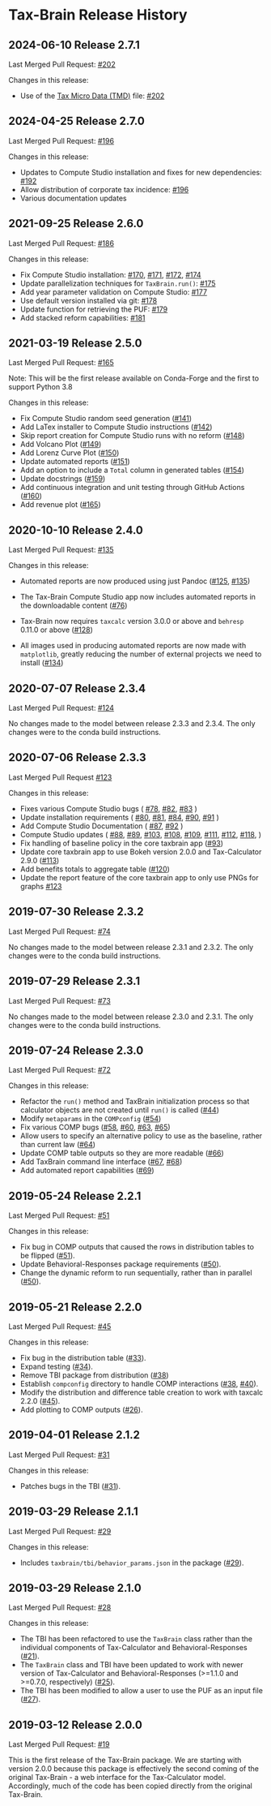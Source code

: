 # Tax-Brain Release History


## 2024-06-10 Release 2.7.1

Last Merged Pull Request: [#202](https://github.com/PSLmodels/Tax-Brain/pull/202)

Changes in this release:

* Use of the [Tax Micro Data (TMD)](https://github.com/PSLmodels/tax-microdata-benchmarking) file: [#202](https://github.com/PSLmodels/Tax-Brain/pull/202)


## 2024-04-25 Release 2.7.0

Last Merged Pull Request: [#196](https://github.com/PSLmodels/Tax-Brain/pull/196)

Changes in this release:

* Updates to Compute Studio installation and fixes for new dependencies: [#192](https://github.com/PSLmodels/Tax-Brain/pull/192)
* Allow distribution of corporate tax incidence: [#196](https://github.com/PSLmodels/Tax-Brain/pull/196)
* Various documentation updates


## 2021-09-25 Release 2.6.0

Last Merged Pull Request: [#186](https://github.com/PSLmodels/Tax-Brain/pull/186)

Changes in this release:

* Fix Compute Studio installation: [#170](https://github.com/PSLmodels/Tax-Brain/pull/170),
[#171](https://github.com/PSLmodels/Tax-Brain/pull/171), [#172](https://github.com/PSLmodels/Tax-Brain/pull/172),
[#174](https://github.com/PSLmodels/Tax-Brain/pull/174)
* Update parallelization techniques for `TaxBrain.run()`: [#175](https://github.com/PSLmodels/Tax-Brain/pull/175)
* Add year parameter validation on Compute Studio: [#177](https://github.com/PSLmodels/Tax-Brain/pull/177)
* Use default version installed via git: [#178](https://github.com/PSLmodels/Tax-Brain/pull/178)
* Update function for retrieving the PUF: [#179](https://github.com/PSLmodels/Tax-Brain/pull/179)
* Add stacked reform capabilities: [#181](https://github.com/PSLmodels/Tax-Brain/pull/181)

## 2021-03-19 Release 2.5.0

Last Merged Pull Request: [#165](https://github.com/PSLmodels/Tax-Brain/pull/165)

Note: This will be the first release available on Conda-Forge and the first to support Python 3.8

Changes in this release:

* Fix Compute Studio random seed generation ([#141](https://github.com/PSLmodels/Tax-Brain/pull/141))
* Add LaTex installer to Compute Studio instructions ([#142](https://github.com/PSLmodels/Tax-Brain/pull/142))
* Skip report creation for Compute Studio runs with no reform ([#148](https://github.com/PSLmodels/Tax-Brain/pull/148))
* Add Volcano Plot ([#149](https://github.com/PSLmodels/Tax-Brain/pull/149))
* Add Lorenz Curve Plot ([#150](https://github.com/PSLmodels/Tax-Brain/pull/150))
* Update automated reports ([#151](https://github.com/PSLmodels/Tax-Brain/pull/151))
* Add an option to include a `Total` column in generated tables ([#154](https://github.com/PSLmodels/Tax-Brain/pull/154))
* Update docstrings ([#159](https://github.com/PSLmodels/Tax-Brain/pull/159))
* Add continuous integration and unit testing through GitHub Actions ([#160](https://github.com/PSLmodels/Tax-Brain/pull/160))
* Add revenue plot ([#165](https://github.com/PSLmodels/Tax-Brain/pull/165))

## 2020-10-10 Release 2.4.0

Last Merged Pull Request: [#135](https://github.com/PSLmodels/Tax-Brain/pull/135)

Changes in this release:

* Automated reports are now produced using just Pandoc ([#125](https://github.com/PSLmodels/Tax-Brain/pull/125), [#135](https://github.com/PSLmodels/Tax-Brain/pull/135))

* The Tax-Brain Compute Studio app now includes automated reports in the
downloadable content ([#76](https://github.com/PSLmodels/Tax-Brain/pull/76))

* Tax-Brain now requires `taxcalc` version 3.0.0 or above and `behresp` 0.11.0 or above ([#128](https://github.com/PSLmodels/Tax-Brain/pull/128))

* All images used in producing automated reports are now made with `matplotlib`, greatly reducing the number of external projects we need to install ([#134](https://github.com/PSLmodels/Tax-Brain/pull/134))


## 2020-07-07 Release 2.3.4

Last Merged Pull Request: [#124](https://github.com/PSLmodels/Tax-Brain/pull/124)

No changes made to the model between release 2.3.3 and 2.3.4. The only changes
were to the conda build instructions.

## 2020-07-06 Release 2.3.3

Last Merged Pull Request [#123](https://github.com/PSLmodels/Tax-Brain/pull/123)

Changes in this release:

* Fixes various Compute Studio bugs (
  [#78](https://github.com/PSLmodels/Tax-Brain/pull/78),
  [#82](https://github.com/PSLmodels/Tax-Brain/pull/82),
  [#83](https://github.com/PSLmodels/Tax-Brain/pull/83)
)
* Update installation requirements (
  [#80](https://github.com/PSLmodels/Tax-Brain/pull/80),
  [#81](https://github.com/PSLmodels/Tax-Brain/pull/81),
  [#84](https://github.com/PSLmodels/Tax-Brain/pull/84),
  [#90](https://github.com/PSLmodels/Tax-Brain/pull/90),
  [#91](https://github.com/PSLmodels/Tax-Brain/pull/91)
)
* Add Compute Studio Documentation (
  [#87](https://github.com/PSLmodels/Tax-Brain/pull/87),
  [#92](https://github.com/PSLmodels/Tax-Brain/pull/92)
)
* Compute Studio updates (
  [#88](https://github.com/PSLmodels/Tax-Brain/pull/88),
  [#89](https://github.com/PSLmodels/Tax-Brain/pull/89),
  [#103](https://github.com/PSLmodels/Tax-Brain/pull/103),
  [#108](https://github.com/PSLmodels/Tax-Brain/pull/108),
  [#109](https://github.com/PSLmodels/Tax-Brain/pull/109),
  [#111](https://github.com/PSLmodels/Tax-Brain/pull/111),
  [#112](https://github.com/PSLmodels/Tax-Brain/pull/112),
  [#118](https://github.com/PSLmodels/Tax-Brain/pull/118),
)
* Fix handling of baseline policy in the core taxbrain app
([#93](https://github.com/PSLmodels/Tax-Brain/pull/93))
* Update core taxbrain app to use Bokeh version 2.0.0 and Tax-Calculator 2.9.0
([#113](https://github.com/PSLmodels/Tax-Brain/pull/113))
* Add benefits totals to aggregate table
([#120](https://github.com/PSLmodels/Tax-Brain/pull/118))
* Update the report feature of the core taxbrain app to only use PNGs for graphs
[#123](https://github.com/PSLmodels/Tax-Brain/pull/123)

## 2019-07-30 Release 2.3.2

Last Merged Pull Request: [#74](https://github.com/PSLmodels/Tax-Brain/pull/74)

No changes made to the model between release 2.3.1 and 2.3.2. The only changes
were to the conda build instructions.

## 2019-07-29 Release 2.3.1

Last Merged Pull Request: [#73](https://github.com/PSLmodels/Tax-Brain/pull/73)

No changes made to the model between release 2.3.0 and 2.3.1. The only changes
were to the conda build instructions.

## 2019-07-24 Release 2.3.0

Last Merged Pull Request: [#72](https://github.com/PSLmodels/Tax-Brain/pull/72)

Changes in this release:

* Refactor the `run()` method and TaxBrain initialization process so that
  calculator objects are not created until `run()` is called ([#44](https://github.com/PSLmodels/Tax-Brain/pull/44))
* Modify `metaparams` in the `COMPconfig` ([#54](https://github.com/PSLmodels/Tax-Brain/pull/54))
* Fix various COMP bugs ([#58](https://github.com/PSLmodels/Tax-Brain/pull/58),
  [#60](https://github.com/PSLmodels/Tax-Brain/pull/60),
  [#63](https://github.com/PSLmodels/Tax-Brain/pull/63),
  [#65](https://github.com/PSLmodels/Tax-Brain/pull/65))
* Allow users to specify an alternative policy to use as the baseline, rather
  than current law ([#64](https://github.com/PSLmodels/Tax-Brain/pull/64))
* Update COMP table outputs so they are more readable ([#66](https://github.com/PSLmodels/Tax-Brain/pull/66))
* Add TaxBrain command line interface ([#67](https://github.com/PSLmodels/Tax-Brain/pull/67), [#68](https://github.com/PSLmodels/Tax-Brain/pull/68))
* Add automated report capabilities ([#69](https://github.com/PSLmodels/Tax-Brain/pull/69))

## 2019-05-24 Release 2.2.1

Last Merged Pull Request: [#51](https://github.com/PSLmodels/Tax-Brain/pull/51)

Changes in this release:

* Fix bug in COMP outputs that caused the rows in distribution tables to be
  flipped ([#51](https://github.com/PSLmodels/Tax-Brain/pull/51)).
* Update Behavioral-Responses package requirements ([#50](https://github.com/PSLmodels/Tax-Brain/pull/50)).
* Change the dynamic reform to run sequentially, rather than in parallel ([#50](https://github.com/PSLmodels/Tax-Brain/pull/50)).

## 2019-05-21 Release 2.2.0

Last Merged Pull Request: [#45](https://github.com/PSLmodels/Tax-Brain/pull/45)

Changes in this release:

* Fix bug in the distribution table ([#33](https://github.com/PSLmodels/Tax-Brain/pull/33)).
* Expand testing ([#34](https://github.com/PSLmodels/Tax-Brain/pull/45)).
* Remove TBI package from distribution ([#38](https://github.com/PSLmodels/Tax-Brain/pull/38))
* Establish `compconfig` directory to handle COMP interactions ([#38](https://github.com/PSLmodels/Tax-Brain/pull/38), [#40](https://github.com/PSLmodels/Tax-Brain/pull/40)).
* Modify the distribution and difference table creation to work with taxcalc 2.2.0 ([#45](https://github.com/PSLmodels/Tax-Brain/pull/45)).
* Add plotting to COMP outputs ([#26](https://github.com/PSLmodels/Tax-Brain/pull/26)).

## 2019-04-01 Release 2.1.2

Last Merged Pull Request: [#31](https://github.com/PSLmodels/Tax-Brain/pull/31)

Changes in this release:

* Patches bugs in the TBI ([#31](https://github.com/PSLmodels/Tax-Brain/pull/31)).

## 2019-03-29 Release 2.1.1

Last Merged Pull Request: [#29](https://github.com/PSLmodels/Tax-Brain/pull/29)

Changes in this release:

* Includes `taxbrain/tbi/behavior_params.json` in the package ([#29](https://github.com/PSLmodels/Tax-Brain/pull/29)).

## 2019-03-29 Release 2.1.0

Last Merged Pull Request: [#28](https://github.com/PSLmodels/Tax-Brain/pull/27)

Changes in this release:

* The TBI has been refactored to use the `TaxBrain` class rather than the
  individual components of Tax-Calculator and Behavioral-Responses ([#21](https://github.com/PSLmodels/Tax-Brain/pull/21)).
* The `TaxBrain` class and TBI have been updated to work with newer version of
  Tax-Calculator and Behavioral-Responses (>=1.1.0 and >=0.7.0, respectively) ([#25](https://github.com/PSLmodels/Tax-Brain/pull/25)).
* The TBI has been modified to allow a user to use the PUF as an input file ([#27](https://github.com/PSLmodels/Tax-Brain/pull/27)).

## 2019-03-12 Release 2.0.0

Last Merged Pull Request: [#19](https://github.com/PSLmodels/Tax-Brain/pull/19)

This is the first release of the Tax-Brain package. We are starting with version
2.0.0 because this package is effectively the second coming of the original
Tax-Brain - a web interface for the Tax-Calculator model. Accordingly, much
of the code has been copied directly from the original Tax-Brain.
